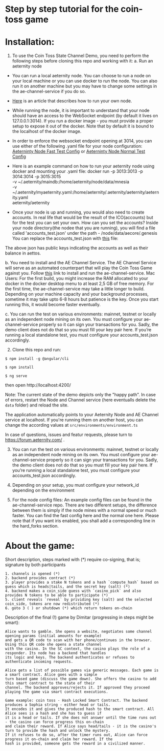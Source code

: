 # Step by step tutorial for the coin-toss game

# Installation: 

1. To use the Coin Toss State Channel Demo, you need to perform the following steps before cloning this repo and working with it:
a. Run an aeternity node
- You can run a local aeternity node. You can choose to run a node on your local machine or you can use docker to run the node. You can also run it on another machine but you may have to change some settings in the ae-channel-service if you do so.
- [Here](https://blog.aeternity.com/why-run-an-ae-node-and-how-to-do-it-8b95a685f683) is an article that describes how to run your own node.
- While running the node, it is important to understand that your node should have an access to the WebSocket endpoint (by default it lives on 127.0.0.1:3014). If you run a docker image - you must provide a proper setup to expose it out of the docker. Note that by default it is bound to the localhost of the docker image.
- In order to enforce the websocket endpoint opening at 3014, you can use either of the following .yaml file for your node configuration:
[Aeterninty Node Fast Test Config](https://github.com/aeternity/ae-channel-service/blob/master/test/aeternity_node_fast_test_config.yml)
or
[Aeterninty Node Normal Test Config](https://github.com/aeternity/ae-channel-service/blob/master/test/aeternity_node_normal_test_config.yml)

- Here is an example command on how to run your aeternity node using docker and mounting your .yaml file:
docker run -p 3013:3013 -p 3014:3014 -p 3015:3015 \
    -v ~/.aeternity/maindb:/home/aeternity/node/data/mnesia \
    -v ~/.aeternity/myaeternity.yaml:/home/aeternity/.aeternity/aeternity/aeternity.yaml \
    aeternity/aeternity

- Once your node is up and running, you would also need to create accounts. In real life that would be the result of the ICO(accounts) but for the test you can set your own.
How can you set the accounts?
Inside your node directory(the nodee that you are running), you will find a file called 'accounts_test.json' under the path - /node/data/aecore/.genesis
You can replace the accounts_test.json with [this](https://github.com/aeternity/ae-channel-service/blob/master/test/accounts_test.json) file:

The above json has public keys indicating the accounts as well as their balance in aettos.

b. You need to install and the AE Channel Service. The AE Channel Service will serve as an automated counterpart that will play the Coin Toss Game against you. Follow [this](https://github.com/aeternity/ae-channel-service) link to install and run the ae-channel-service. Mac Users: For the first build, you might increase the RAM allocated to your docker in the docker desktop menu to at least 2,5 GB of free memory.
For the first time, the ae-channel-service may take a little longer to build. Depending on your machine capacity and your background processes, sometime it may take upto 6-8 hours but patience is the key. Once you start running this, it would become faster eventually.

c. You can run the test on various environments: mainnet, testnet or locally as an independent node mining on its own. You must configure your ae-channel-service properly so it can sign your transactions for you. Sadly, the demo client does not do that so you must fill your key pair here. If you’re running a local standalone test, you must configure your accounts_test.json accordingly.

2. Clone this repo and run:

```
$ npm install -g @angular/cli

$ npm install

$ ng serve
```
then open http://localhost:4200/

Note: The current state of the demo depicts only the "happy path". In case of errors, restart the Node and Channel service (here eventualls delete the `data` folder) and reload the site.

The application automatically points to your Aeternity Node and AE Channel service at localhost. If you're running them on another host, you can change the according values at `src/environments/environment.ts `

In case of questions, issues and featur requests, please turn to https://forum.aeternity.com/ .

3. You can run the test on various environments: mainnet, testnet or locally as an independent node mining on its own. You must configure your ae-channel-service properly so it can sign your transactions for you. Sadly, the demo client does not do that so you must fill your key pair here. If you’re running a local standalone test, you must configure your accounts_test.json accordingly.

4. Depending on your setup, you must configure your network_id depending on the environment

5. For the node config files:
An example config files can be found in the ae-channel-service repo. There are two different setups, the difference between them is simply if the node mines with a normal speed or much faster. You can find the fast config here and the normal one here. Please note that if you want iris enabled, you shall add a corresponding line in the hard_forks section.

# About the game:

Short description, steps marked with (*) require co-signing, that is; signature by both participants 
```
1. channels is opened (*)
2. backend provides contract (*)
3. player provides a stake N tokens and a hash `compute_hash` based on guess which is heads|tails, and the secret key (salt) (*)
4. backend makes a coin_side guess with `casino_pick` and also provides N tokens to be able to participate (*)
5. client reveals `reveal` by prividing key (salt) and the selected coin_side, tokens are now redistributed (*)
6. goto 3 ( ) or shutdown (*) which return tokens on-chain
```

Description of the final (!) game by Dimitar (progressing in steps might be smart):

```
Alice wants to gamble. She opens a website, negotiates some channel opening params (initial amounts for example) 
and gets a QR code to scan with her phone/continues in the browser. Using this QR code she opens a state channel 
with the casino. In the SC context, the casino plays the role of a responder. Its node has a backend that handles 
its logic and keys. The backend authenticates or refuses to authenticate incoming requests.

Alice gets a list of possible games via generic messages. Each game is a smart contract. Alice goes with a simple 
turn based game (discuss the game down). She offers the casino to add this smart contract to the state of their 
channel. The backend approves/rejects it. If approved they proceed playing the game via smart contract executions.

Game example: coin toss - Hash Locked Smart Contract. The backend produces a Sophia string - either head or tails. 
It encodes it and gives the produced hash to the smart contract. All Alice sees is a hash and she has to guess if 
it is a head or tails. If she does not answer until the time runs out - the casino can force progress this on-chain 
and claim their reward. If Alice says head/tails - it is the casino's turn to provide the hash and unlock the mystery. 
If it refuses to do so, after the timer runs out, Alice can force progress it on-chain and claim her reward. If the 
hash is provided, someone gets the reward in a civilized manner.
```
